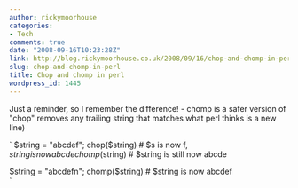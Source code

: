 ```yaml
---
author: rickymoorhouse
categories:
- Tech
comments: true
date: "2008-09-16T10:23:28Z"
link: http://blog.rickymoorhouse.co.uk/2008/09/16/chop-and-chomp-in-perl/
slug: chop-and-chomp-in-perl
title: Chop and chomp in perl
wordpress_id: 1445
---
```


Just a reminder, so I remember the difference! - chomp is a safer version of "chop" removes any trailing string that matches what perl thinks is a new line)


`
$string = "abcdef";  
chop($string) # $s is now f, $string is now abcde  
chomp($string) # $string is still now abcde  
  
$string = "abcdefn";  
chomp($string) # $string is now abcdef  
`
